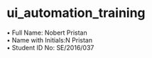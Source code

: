 # ui_automation_training
• Full Name: Nobert Pristan<br>
• Name with Initials:N Pristan <br>
• Student ID No: SE/2016/037<br>